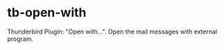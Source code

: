 tb-open-with
============

Thunderbird Plugin: "Open with...". Open the mail messages with external program.
